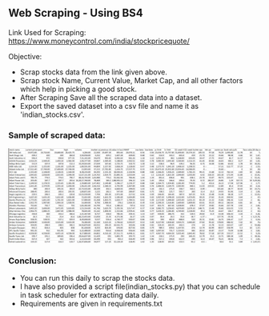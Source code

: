 ## Web Scraping - Using BS4

Link Used for Scraping: https://www.moneycontrol.com/india/stockpricequote/

Objective:
 - Scrap stocks data from the link given above.
 - Scrap stock Name, Current Value, Market Cap, and all other factors which help in picking a good stock.
 - After Scraping Save all the scraped data into a dataset.
 - Export the saved dataset into a csv file and name it as 'indian_stocks.csv'.

### Sample of scraped data:

![alt text](https://github.com/athulyesudas/Edubridge-Data-Analytics/blob/main/Projects/Money%20Control%20-%20Web%20Scraping%20(Python)/Screenshots/scraped_dataset_sample.png?raw=true)

### Conclusion:
 
 - You can run this daily to scrap the stocks data.
 - I have also provided a script file(indian_stocks.py) that you can schedule in task scheduler for extracting data daily.
 - Requirements are given in requirements.txt



